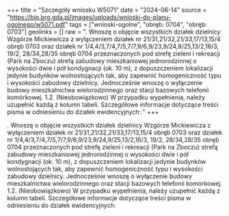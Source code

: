 +++
title = "Szczegóły wniosku W5071"
date = "2024-06-14"
source = "https://bip.brg.gda.pl/images/uploads/wnioski-do-planu-ogolnego/w5071.pdf"
tags = ["wnioski-ogolne", "obręb: 0704", "obręb: 0703"]
geolinks = []
raw = ". Wnoszę o objęcie wszystkich działek dzielnicy Wzgórze Mickiewicza z wyłączeniem działek nr 21/31,21/32,21/33,17/13,15/4 obręb 0703 oraz działek nr 1/4,4/3,7/4,7/5,7/7,9/6,9/23,9/24,9/25,13/2,16/3, 19/2, 28/34,28/35 obręb 0704 przeznaczonych pod strefę zieleni i rekreacji (Park na Zboczu) strefą zabudowy mieszkaniowej jednorodzinnej o wysokości dwie i pół kondygnacji (ok. 10 m), z dopuszczeniem lokalizacji jedynie budynków wolnostojących tak, aby zapewnić homogeniczność typu i wysokości zabudowy dzielnicy. Jednocześnie wnoszę o wyłączenie budowy mieszkalnictwa wielorodzinnego oraz stacji bazowych telefonii komórkowej. 1.2. (Nieobowiązkowo) W przypadku wypełnienia, należy uzupełnić każdą z kolumn tabeli. Szczegółowe informacje dotyczące treści pisma w odniesieniu do działek ewidencyjnych: "
+++

. Wnoszę o objęcie wszystkich działek dzielnicy Wzgórze Mickiewicza z wyłączeniem działek nr
21/31,21/32,21/33,17/13,15/4 obręb 0703 oraz działek nr 1/4,4/3,7/4,7/5,7/7,9/6,9/23,9/24,9/25,13/2,16/3, 19/2,
28/34,28/35 obręb 0704 przeznaczonych pod strefę zieleni i rekreacji (Park na Zboczu) strefą zabudowy
mieszkaniowej jednorodzinnej o wysokości dwie i pół kondygnacji (ok. 10 m), z dopuszczeniem lokalizacji
jedynie budynków wolnostojących tak, aby zapewnić homogeniczność typu i wysokości zabudowy dzielnicy.
Jednocześnie wnoszę o wyłączenie budowy mieszkalnictwa wielorodzinnego oraz stacji bazowych telefonii
komórkowej.
1.2. (Nieobowiązkowo) W przypadku wypełnienia, należy uzupełnić każdą z kolumn tabeli.
Szczegółowe informacje dotyczące treści pisma w odniesieniu do działek ewidencyjnych:



